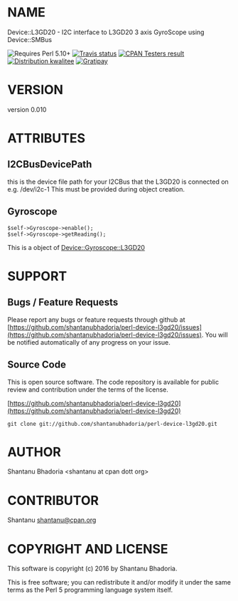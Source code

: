 # NAME

Device::L3GD20 - I2C interface to L3GD20 3 axis GyroScope using Device::SMBus

<div>
    <p>
    <img src="https://img.shields.io/badge/perl-5.10+-brightgreen.svg" alt="Requires Perl 5.10+" />
    <a href="https://travis-ci.org/shantanubhadoria/perl-Device-L3GD20"><img src="https://api.travis-ci.org/shantanubhadoria/perl-Device-L3GD20.svg?branch=build/master" alt="Travis status" /></a>
    <a href="http://matrix.cpantesters.org/?dist=Device-L3GD20%200.010"><img src="https://badgedepot.code301.com/badge/cpantesters/Device-L3GD20/0.010" alt="CPAN Testers result" /></a>
    <a href="http://cpants.cpanauthors.org/dist/Device-L3GD20-0.010"><img src="https://badgedepot.code301.com/badge/kwalitee/Device-L3GD20/0.010" alt="Distribution kwalitee" /></a>
    <a href="https://gratipay.com/shantanubhadoria"><img src="https://img.shields.io/gratipay/shantanubhadoria.svg" alt="Gratipay" /></a>
    </p>
</div>

# VERSION

version 0.010

# ATTRIBUTES

## I2CBusDevicePath

this is the device file path for your I2CBus that the L3GD20 is connected on e.g. /dev/i2c-1
This must be provided during object creation.

## Gyroscope

    $self->Gyroscope->enable();
    $self->Gyroscope->getReading();

This is a object of [Device::Gyroscope::L3GD20](https://metacpan.org/pod/Device::Gyroscope::L3GD20)

# SUPPORT

## Bugs / Feature Requests

Please report any bugs or feature requests through github at 
[https://github.com/shantanubhadoria/perl-device-l3gd20/issues](https://github.com/shantanubhadoria/perl-device-l3gd20/issues).
You will be notified automatically of any progress on your issue.

## Source Code

This is open source software.  The code repository is available for
public review and contribution under the terms of the license.

[https://github.com/shantanubhadoria/perl-device-l3gd20](https://github.com/shantanubhadoria/perl-device-l3gd20)

    git clone git://github.com/shantanubhadoria/perl-device-l3gd20.git

# AUTHOR

Shantanu Bhadoria &lt;shantanu at cpan dott org>

# CONTRIBUTOR

Shantanu <shantanu@cpan.org>

# COPYRIGHT AND LICENSE

This software is copyright (c) 2016 by Shantanu Bhadoria.

This is free software; you can redistribute it and/or modify it under
the same terms as the Perl 5 programming language system itself.
